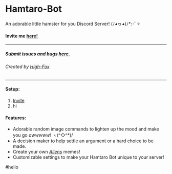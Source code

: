# Hamtaro-Bot 
An adorable little hamster for you Discord Server! (ﾉ◕ヮ◕)ﾉ*:･ﾟ✧
#### Invite me [here!](https://discordapp.com/oauth2/authorize?client_id=470864521842655252&scope=bot)
---
##### Submit issues and bugs [here.](https://github.com/High-Fox/Hamtaro-Bot/issues)
###### Created by [High-Fox](https://github.com/High-Fox/)

---

#### Setup:
1. [Invite](#hello)
2. hi
#### Features:
* Adorable random image commands to lighten up the mood and make you go *awwwww!* ヽ(^◇^*)/
* A decision maker to help settle an argument or a hard choice to be made.
* Create your own *[Aliens](https://vignette.wikia.nocookie.net/unanything/images/7/75/Aliens.jpg/revision/latest?cb=20140727153108)* memes!
* Customizable settings to make your Hamtaro Bot unique to your server!
  
#hello
